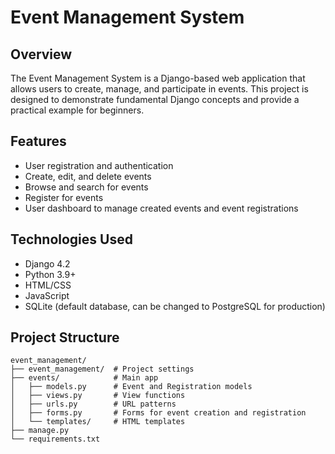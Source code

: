 # Event Management System

## Overview
The Event Management System is a Django-based web application that allows users to create, manage, and participate in events. This project is designed to demonstrate fundamental Django concepts and provide a practical example for beginners.

## Features
- User registration and authentication
- Create, edit, and delete events
- Browse and search for events
- Register for events
- User dashboard to manage created events and event registrations

## Technologies Used
- Django 4.2
- Python 3.9+
- HTML/CSS
- JavaScript
- SQLite (default database, can be changed to PostgreSQL for production)


## Project Structure
```
event_management/
├── event_management/  # Project settings
├── events/            # Main app
│   ├── models.py      # Event and Registration models
│   ├── views.py       # View functions
│   ├── urls.py        # URL patterns
│   ├── forms.py       # Forms for event creation and registration
│   └── templates/     # HTML templates
├── manage.py
└── requirements.txt
```
